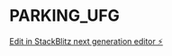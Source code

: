 # PARKING_UFG

[Edit in StackBlitz next generation editor ⚡️](https://stackblitz.com/~/github.com/AngelCas04/PARKING_UFG)